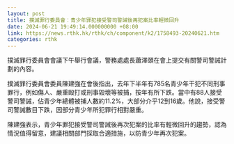 ```yaml
---
layout: post
title: 撲滅罪行委員會︰青少年罪犯接受警司警誡後再犯案比率輕微回升　
date: 2024-06-21 19:49:14.000000000 +08:00
link: https://news.rthk.hk/rthk/ch/component/k2/1758493-20240621.htm
categories: rthk
---
```


撲滅罪行委員會會議下午舉行會議，警務處處長蕭澤頤在會上提交有關警司警誡計劃的內容。

撲滅罪行委員會委員陳建強在會後指出，去年下半年有785名青少年干犯不同刑事罪行，例如傷人、嚴重毆打或刑事毀壞等被捕，按年有所下跌。當中有88人接受警司警誡，佔青少年總體被捕人數約11.2%，大部分介乎12到16歲。他說，接受警司警誡數目下跌，因部分青少年所犯罪行相對嚴重。

陳建強表示，青少年罪犯接受警司警誡後再次犯案的比率有輕微回升的趨勢，認為情況值得留意，建議相關部門採取合適措施，以防青少年再次犯案。

